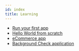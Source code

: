 ```yaml
---
id: index
title: Learning
---
```


- [Run your first app](/docs/learning-paths/run-your-first-app)
- [Hello World from scratch](/docs/learning-paths/hello-world)
- [eCommerce app](/blog/tags/go-ecommerce-tutorial)
- [Background Check application](/docs/learning-paths/background-checks/project-narrative)
